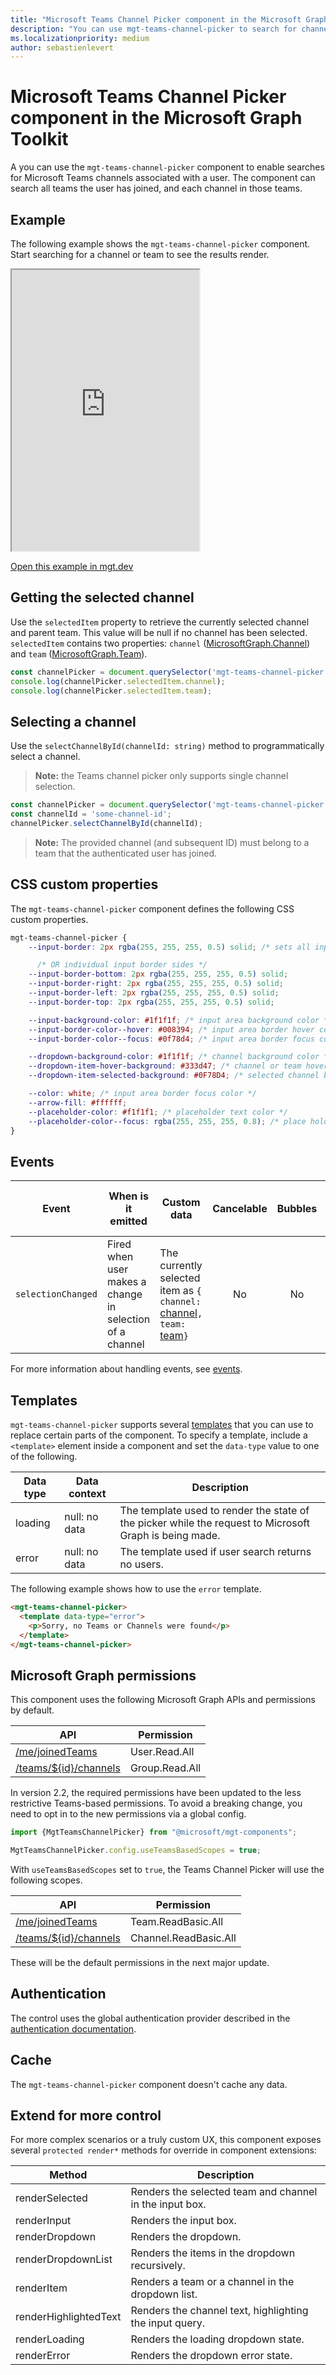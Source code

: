 ```yaml
---
title: "Microsoft Teams Channel Picker component in the Microsoft Graph Toolkit"
description: "You can use mgt-teams-channel-picker to search for channels and teams associated with the user from the Microsoft Graph."
ms.localizationpriority: medium
author: sebastienlevert
---
```


# Microsoft Teams Channel Picker component in the Microsoft Graph Toolkit

A you can use the `mgt-teams-channel-picker` component to enable searches for Microsoft Teams channels associated with a user. The component can search all teams the user has joined, and each channel in those teams. 

## Example

The following example shows the `mgt-teams-channel-picker` component. Start searching for a channel or team to see the results render.

<iframe src="https://mgt.dev/iframe.html?id=components-mgt-teams-channel-picker--teams-channel-picker&source=docs" height="450"></iframe>

[Open this example in mgt.dev](https://mgt.dev/?path=/story/components-mgt-teams-channel-picker--teams-channel-picker&source=docs)

## Getting the selected channel

Use the `selectedItem` property to retrieve the currently selected channel and parent team. This value will be null if no channel has been selected. `selectedItem` contains two properties: `channel` ([MicrosoftGraph.Channel](/graph/api/resources/channel)) and `team` ([MicrosoftGraph.Team](/graph/api/resources/team)).

```javascript
const channelPicker = document.querySelector('mgt-teams-channel-picker');
console.log(channelPicker.selectedItem.channel);
console.log(channelPicker.selectedItem.team);
```

## Selecting a channel

Use the `selectChannelById(channelId: string)` method to programmatically select a channel.

> **Note:** the Teams channel picker only supports single channel selection.

```javascript
const channelPicker = document.querySelector('mgt-teams-channel-picker');
const channelId = 'some-channel-id';
channelPicker.selectChannelById(channelId);
```

> **Note:** The provided channel (and subsequent ID) must belong to a team that the authenticated user has joined. 


## CSS custom properties

The `mgt-teams-channel-picker` component defines the following CSS custom properties.

```css
mgt-teams-channel-picker {
    --input-border: 2px rgba(255, 255, 255, 0.5) solid; /* sets all input area border */

      /* OR individual input border sides */
    --input-border-bottom: 2px rgba(255, 255, 255, 0.5) solid;
    --input-border-right: 2px rgba(255, 255, 255, 0.5) solid;
    --input-border-left: 2px rgba(255, 255, 255, 0.5) solid;
    --input-border-top: 2px rgba(255, 255, 255, 0.5) solid;

    --input-background-color: #1f1f1f; /* input area background color */
    --input-border-color--hover: #008394; /* input area border hover color */
    --input-border-color--focus: #0f78d4; /* input area border focus color */

    --dropdown-background-color: #1f1f1f; /* channel background color */
    --dropdown-item-hover-background: #333d47; /* channel or team hover background */
    --dropdown-item-selected-background: #0F78D4; /* selected channel background color */

    --color: white; /* input area border focus color */
    --arrow-fill: #ffffff;
    --placeholder-color: #f1f1f1; /* placeholder text color */
    --placeholder-color--focus: rgba(255, 255, 255, 0.8); /* place holder text focus color */
}
```

## Events

Event | When is it emitted | Custom data | Cancelable | Bubbles | Works with custom template
------|-------------------|--------------|:-----------:|:---------:|:---------------------------:|
`selectionChanged` | Fired when user makes a change in selection of a channel | The currently selected item as `{ channel: `[channel](/graph/api/resources/channel)`, team: `[team](/graph/api/resources/team)`}` | No | No | Yes

For more information about handling events, see [events](../customize-components/events.md).

## Templates

`mgt-teams-channel-picker` supports several [templates](../customize-components/templates.md) that you can use to replace certain parts of the component. To specify a template, include a `<template>` element inside a component and set the `data-type` value to one of the following.

| Data type | Data context | Description |
| --- | --- | --- |
| loading | null: no data | The template used to render the state of the picker while the request to Microsoft Graph is being made. |
| error | null: no data| The template used if user search returns no users. |

The following example shows how to use the `error` template.

```html
<mgt-teams-channel-picker>
  <template data-type="error">
    <p>Sorry, no Teams or Channels were found</p>
  </template>
</mgt-teams-channel-picker>
```

## Microsoft Graph permissions

This component uses the following Microsoft Graph APIs and permissions by default.

| API                                                                                                              | Permission  |
| ---------------------------------------------------------------------------------------------------------------- | ----------- |
| [/me/joinedTeams](/graph/api/user-list-joinedteams)                    | User.Read.All        |
| [/teams/${id}/channels](/graph/api/channel-list) | Group.Read.All        |

In version 2.2, the required permissions have been updated to the less restrictive Teams-based permissions. To avoid a breaking change, you need to opt in to the new permissions via a global config.

```ts
import {MgtTeamsChannelPicker} from "@microsoft/mgt-components";

MgtTeamsChannelPicker.config.useTeamsBasedScopes = true;
```

With `useTeamsBasedScopes` set to `true`, the Teams Channel Picker will use the following scopes. 

| API                                                                                                              | Permission  |
| ---------------------------------------------------------------------------------------------------------------- | ----------- |
| [/me/joinedTeams](/graph/api/user-list-joinedteams)                    | Team.ReadBasic.All        |
| [/teams/${id}/channels](/graph/api/channel-list) | Channel.ReadBasic.All        |

These will be the default permissions in the next major update.

## Authentication

The control uses the global authentication provider described in the [authentication documentation](../providers/providers.md).

## Cache

The `mgt-teams-channel-picker` component doesn't cache any data.

## Extend for more control

For more complex scenarios or a truly custom UX, this component exposes several `protected render*` methods for override in component extensions:

| Method | Description |
| - | - |
| renderSelected | Renders the selected team and channel in the input box. |
| renderInput | Renders the input box. |
| renderDropdown | Renders the dropdown. |
| renderDropdownList | Renders the items in the dropdown recursively. |
| renderItem | Renders a team or a channel in the dropdown list. |
| renderHighlightedText | Renders the channel text, highlighting the input query. |
| renderLoading | Renders the loading dropdown state. |
| renderError | Renders the dropdown error state. |
